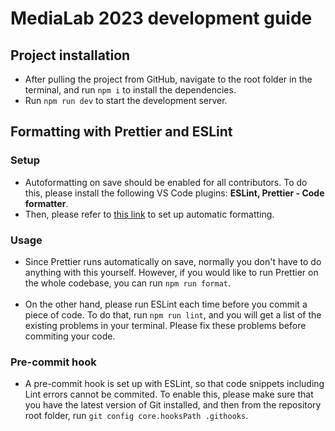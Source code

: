 # MediaLab 2023 development guide

## Project installation

- After pulling the project from GitHub, navigate to the root folder in the terminal,
  and run `npm i` to install the dependencies.
- Run `npm run dev` to start the development server.

## Formatting with Prettier and ESLint

### Setup

- Autoformatting on save should be enabled for all contributors. To do this,
  please install the following VS Code plugins: **ESLint, Prettier - Code formatter**.
- Then, please refer to [this link](https://blog.yogeshchavan.dev/automatically-format-code-on-file-save-in-visual-studio-code-using-prettier) to set up automatic formatting.

### Usage

- Since Prettier runs automatically on save, normally you don't have to do anything with this yourself. However, if you would like to run Prettier on the whole codebase, you can run `npm run format`.
  <br /><br />
- On the other hand, please run ESLint each time before you commit a piece of code. To do that, run `npm run lint`, and you will get a list of the existing problems in your terminal. Please fix these problems before commiting your code.

### Pre-commit hook

- A pre-commit hook is set up with ESLint, so that code snippets including Lint errors cannot be commited. To enable this, please make sure that you have the latest version of Git installed, and then from the repository root folder, run `git config core.hooksPath .githooks`.

